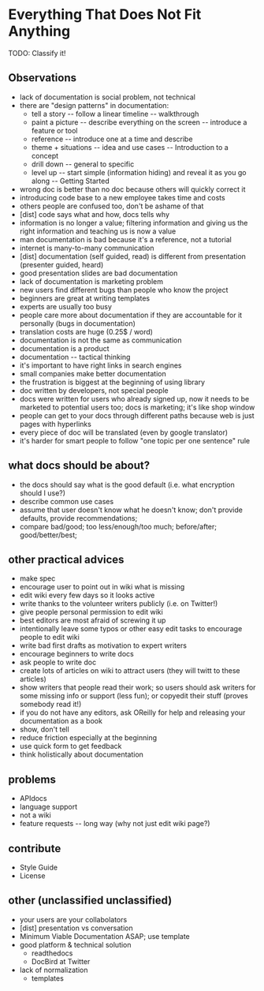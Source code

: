 Everything That Does Not Fit Anything
=====================================

TODO: Classify it!

Observations
------------

- lack of documentation is social problem, not technical 
- there are "design patterns" in documentation:
  - tell a story -- follow a linear timeline -- walkthrough
  - paint a picture -- describe everything on the screen -- introduce a
    feature or tool
  - reference -- introduce one at a time and describe
  - theme + situations -- idea and use cases -- Introduction to a concept
  - drill down -- general to specific
  - level up -- start simple (information hiding) and reveal it as you go
    along -- Getting Started
- wrong doc is better than no doc because others will quickly correct
  it
- introducing code base to a new employee takes time and costs
- others people are confused too, don't be ashame of that
- [dist] code says what and how, docs tells why
- information is no longer a value; filtering information and giving us
  the right information and teaching us is now a value
- man documentation is bad because it's a reference, not a tutorial
- internet is many-to-many communication 
- [dist] documentation (self guided, read) is different from presentation
  (presenter guided, heard)
- good presentation slides are bad documentation
- lack of documentation is marketing problem
- new users find different bugs than people who know the project
- beginners are great at writing templates
- experts are usually too busy
- people care more about documentation if they are accountable for it
  personally (bugs in documentation)
- translation costs are huge (0.25$ / word)
- documentation is not the same as communication
- documentation is a product
- documentation -- tactical thinking
- it's important to have right links in search engines
- small companies make better documentation
- the frustration is biggest at the beginning of using library
- doc written by developers, not special people
- docs were written for users who already signed up, now it needs to be
  marketed to potential users too; docs is marketing; it's like shop window
- people can get to your docs through different paths because web is
  just pages with hyperlinks
- every piece of doc will be translated (even by google translator)
- it's harder for smart people to follow "one topic per one sentence"
  rule

what docs should be about?
--------------------------

- the docs should say what is the good default (i.e. what encryption
  should I use?)
- describe common use cases
- assume that user doesn't know what he doesn't know; don't provide
  defaults, provide recommendations;
- compare bad/good; too less/enough/too much; before/after;
  good/better/best;

other practical advices
-----------------------

- make spec
- encourage user to point out in wiki what is missing 
- edit wiki every few days so it looks active
- write thanks to the volunteer writers publicly (i.e. on Twitter!)
- give people personal permission to edit wiki
- best editors are most afraid of screwing it up
- intentionally leave some typos or other easy edit tasks to encourage
  people to edit wiki
- write bad first drafts as motivation to expert writers
- encourage beginners to write docs
- ask people to write doc
- create lots of articles on wiki to attract users (they will twitt to
  these articles)
- show writers that people read their work; so users should ask writers
  for some missing info or support (less fun); or copyedit their stuff
  (proves somebody read it!)
- if you do not have any editors, ask OReilly for help and releasing
  your documentation as a book
- show, don't tell
- reduce friction especially at the beginning
- use quick form to get feedback
- think holistically about documentation      

problems
--------

- APIdocs
- language support
- not a wiki 
- feature requests -- long way (why not just edit wiki page?)

contribute
----------

- Style Guide
- License

other (unclassified unclassified)
---------------------------------
  
- your users are your collabolators
- [dist] presentation vs conversation
- Minimum Viable Documentation ASAP; use template
- good platform & technical solution
  - readthedocs
  - DocBird at Twitter
- lack of normalization
  - templates